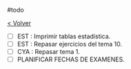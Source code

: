#todo

[< Volver](Tareas)
- [ ] EST : Imprimir tablas estadística.
- [ ] EST : Repasar ejercicios del tema 10. 
- [ ] CYA : Repasar tema 1.
- [ ] PLANIFICAR FECHAS DE EXAMENES.